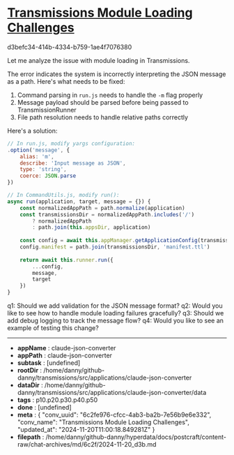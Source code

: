 # [Transmissions Module Loading Challenges](https://claude.ai/chat/6c2fe976-cfcc-4ab3-ba2b-7e56b9e6e332)

d3befc34-414b-4334-b759-1ae4f7076380

 Let me analyze the issue with module loading in Transmissions.

The error indicates the system is incorrectly interpreting the JSON message as a path. Here's what needs to be fixed:

1. Command parsing in `run.js` needs to handle the `-m` flag properly
2. Message payload should be parsed before being passed to TransmissionRunner
3. File path resolution needs to handle relative paths correctly

Here's a solution:

```javascript
// In run.js, modify yargs configuration:
.option('message', {
    alias: 'm',
    describe: 'Input message as JSON',
    type: 'string',
    coerce: JSON.parse
})
```

```javascript
// In CommandUtils.js, modify run():
async run(application, target, message = {}) {
    const normalizedAppPath = path.normalize(application)
    const transmissionsDir = normalizedAppPath.includes('/')
        ? normalizedAppPath
        : path.join(this.appsDir, application)
        
    const config = await this.appManager.getApplicationConfig(transmissionsDir)
    config.manifest = path.join(transmissionsDir, 'manifest.ttl')
    
    return await this.runner.run({
        ...config,
        message,
        target
    })
}
```

q1: Should we add validation for the JSON message format?
q2: Would you like to see how to handle module loading failures gracefully?
q3: Should we add debug logging to track the message flow?
q4: Would you like to see an example of testing this change?

---

* **appName** : claude-json-converter
* **appPath** : claude-json-converter
* **subtask** : [undefined]
* **rootDir** : /home/danny/github-danny/transmissions/src/applications/claude-json-converter
* **dataDir** : /home/danny/github-danny/transmissions/src/applications/claude-json-converter/data
* **tags** : p10.p20.p30.p40.p50
* **done** : [undefined]
* **meta** : {
  "conv_uuid": "6c2fe976-cfcc-4ab3-ba2b-7e56b9e6e332",
  "conv_name": "Transmissions Module Loading Challenges",
  "updated_at": "2024-11-20T11:00:18.849281Z"
}
* **filepath** : /home/danny/github-danny/hyperdata/docs/postcraft/content-raw/chat-archives/md/6c2f/2024-11-20_d3b.md
